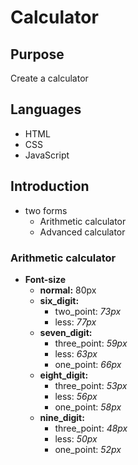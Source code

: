 
# Calculator

## Purpose

Create a calculator

## Languages

* HTML
* CSS
* JavaScript

## Introduction

* two forms
  * Arithmetic calculator
  * Advanced calculator

### Arithmetic calculator

* **Font-size**
  * **normal:** 80px
  * **six_digit:**
    * two_point: *73px*
    * less: *77px*
  * **seven_digit:**
    * three_point: *59px*
    * less: *63px*
    * one_point: *66px*
  * **eight_digit:**
    * three_point: *53px*
    * less: *56px*
    * one_point: *58px*
  * **nine_digit:**
    * three_point: *48px*
    * less: *50px*
    * one_point: *52px*
